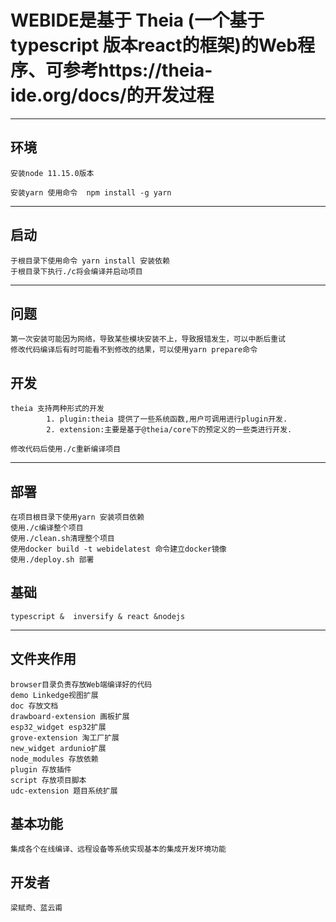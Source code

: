 # WEBIDE是基于 Theia (一个基于typescript 版本react的框架)的Web程序、可参考https://theia-ide.org/docs/的开发过程

---

## 环境

    安装node 11.15.0版本

    安装yarn 使用命令  npm install -g yarn

---

## 启动

    于根目录下使用命令 yarn install 安装依赖
    于根目录下执行./c将会编译并启动项目
---

## 问题

    第一次安装可能因为网络，导致某些模块安装不上，导致报错发生，可以中断后重试
    修改代码编译后有时可能看不到修改的结果，可以使用yarn prepare命令

## 开发

    theia 支持两种形式的开发
            1. plugin:theia 提供了一些系统函数,用户可调用进行plugin开发.
            2. extension:主要是基于@theia/core下的预定义的一些类进行开发.
    
    修改代码后使用./c重新编译项目 
---

## 部署

    在项目根目录下使用yarn 安装项目依赖
    使用./c编译整个项目
    使用./clean.sh清理整个项目    
    使用docker build -t webidelatest 命令建立docker镜像
    使用./deploy.sh 部署

## 基础

    typescript &  inversify & react &nodejs
---

## 文件夹作用

    browser目录负责存放Web端编译好的代码
    demo Linkedge视图扩展
    doc 存放文档
    drawboard-extension 画板扩展
    esp32_widget esp32扩展
    grove-extension 淘工厂扩展
    new_widget ardunio扩展
    node_modules 存放依赖
    plugin 存放插件
    script 存放项目脚本
    udc-extension 题目系统扩展

## 基本功能

    集成各个在线编译、远程设备等系统实现基本的集成开发环境功能

## 开发者

    梁赋奇、蓝云甫

